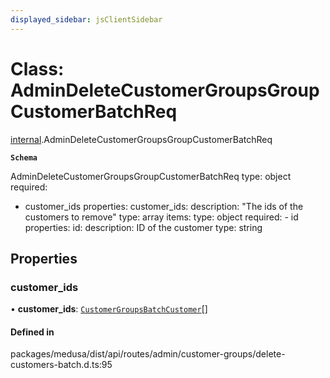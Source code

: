 ```yaml
---
displayed_sidebar: jsClientSidebar
---
```


# Class: AdminDeleteCustomerGroupsGroupCustomerBatchReq

[internal](../modules/internal-6.md).AdminDeleteCustomerGroupsGroupCustomerBatchReq

**`Schema`**

AdminDeleteCustomerGroupsGroupCustomerBatchReq
type: object
required:
  - customer_ids
properties:
  customer_ids:
    description: "The ids of the customers to remove"
    type: array
    items:
      type: object
      required:
        - id
      properties:
        id:
          description: ID of the customer
          type: string

## Properties

### customer\_ids

• **customer\_ids**: [`CustomerGroupsBatchCustomer`](internal-6.CustomerGroupsBatchCustomer.md)[]

#### Defined in

packages/medusa/dist/api/routes/admin/customer-groups/delete-customers-batch.d.ts:95
